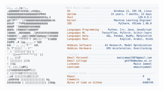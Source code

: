 <picture>
  <source srcset="https://raw.githubusercontent.com/mmazinjameel/mmazinjameel/main/dark_mode.svg?v=1751084068" media="(prefers-color-scheme: dark)">
  <img src="https://raw.githubusercontent.com/mmazinjameel/mmazinjameel/main/light_mode.svg?v=1751084068">
</picture>
